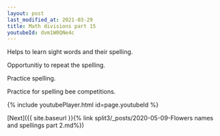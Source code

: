 ```yaml
---
layout: post
last_modified_at: 2021-03-29
title: Math divisions part 15
youtubeId: dvm1W0QNe4c
---
```

 
 
Helps to learn sight words and their spelling.

Opportunitiy to repeat the spelling. 

Practice spelling. 
 
Practice for spelling bee competitions. 
 
{% include youtubePlayer.html id=page.youtubeId %}
 
 

[Next]({{ site.baseurl }}{% link  split3/_posts/2020-05-09-Flowers names and spellings part 2.md%})
 
